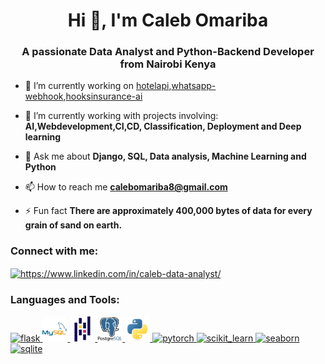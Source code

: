 <h1 align="center">Hi 👋, I'm Caleb Omariba</h1>
<h3 align="center">A passionate Data Analyst and Python-Backend Developer from Nairobi Kenya</h3>

- 🔭 I’m currently working on [hotelapi](https://github.com/LUNYAMWIDEVS/api-hotelonline),[whatsapp-webhook](https://github.com/LUNYAMWIDEVS/whatsapp-webhook),[hooks](https://github.com/LUNYAMWIDEVS/hooks)[insurance-ai](https://github.com/LUNYAMWIDEVS/insurance-ai)


- 🌱 I’m currently working with projects involving: **AI,Webdevelopment,CI,CD, Classification, Deployment and Deep learning**

- 💬 Ask me about **Django, SQL, Data analysis, Machine Learning and Python**

- 📫 How to reach me **calebomariba8@gmail.com**

- ⚡ Fun fact **There are approximately 400,000 bytes of data for every grain of sand on earth.**

<h3 align="left">Connect with me:</h3>
<p align="left">
<a href="https://linkedin.com/in/https://www.linkedin.com/in/caleb-data-analyst/" target="blank"><img align="center" src="https://raw.githubusercontent.com/rahuldkjain/github-profile-readme-generator/master/src/images/icons/Social/linked-in-alt.svg" alt="https://www.linkedin.com/in/caleb-data-analyst/" height="30" width="40" /></a>
</p>

<h3 align="left">Languages and Tools:</h3>
<p align="left"> <a href="https://flask.palletsprojects.com/" target="_blank" rel="noreferrer"> <img src="https://www.vectorlogo.zone/logos/pocoo_flask/pocoo_flask-icon.svg" alt="flask" width="40" height="40"/> </a> <a href="https://www.mysql.com/" target="_blank" rel="noreferrer"> <img src="https://raw.githubusercontent.com/devicons/devicon/master/icons/mysql/mysql-original-wordmark.svg" alt="mysql" width="40" height="40"/> </a> <a href="https://pandas.pydata.org/" target="_blank" rel="noreferrer"> <img src="https://raw.githubusercontent.com/devicons/devicon/2ae2a900d2f041da66e950e4d48052658d850630/icons/pandas/pandas-original.svg" alt="pandas" width="40" height="40"/> </a> <a href="https://www.postgresql.org" target="_blank" rel="noreferrer"> <img src="https://raw.githubusercontent.com/devicons/devicon/master/icons/postgresql/postgresql-original-wordmark.svg" alt="postgresql" width="40" height="40"/> </a> <a href="https://www.python.org" target="_blank" rel="noreferrer"> <img src="https://raw.githubusercontent.com/devicons/devicon/master/icons/python/python-original.svg" alt="python" width="40" height="40"/> </a> <a href="https://pytorch.org/" target="_blank" rel="noreferrer"> <img src="https://www.vectorlogo.zone/logos/pytorch/pytorch-icon.svg" alt="pytorch" width="40" height="40"/> </a> <a href="https://scikit-learn.org/" target="_blank" rel="noreferrer"> <img src="https://upload.wikimedia.org/wikipedia/commons/0/05/Scikit_learn_logo_small.svg" alt="scikit_learn" width="40" height="40"/> </a> <a href="https://seaborn.pydata.org/" target="_blank" rel="noreferrer"> <img src="https://seaborn.pydata.org/_images/logo-mark-lightbg.svg" alt="seaborn" width="40" height="40"/> </a> <a href="https://www.sqlite.org/" target="_blank" rel="noreferrer"> <img src="https://www.vectorlogo.zone/logos/sqlite/sqlite-icon.svg" alt="sqlite" width="40" height="40"/> </a> </p>
